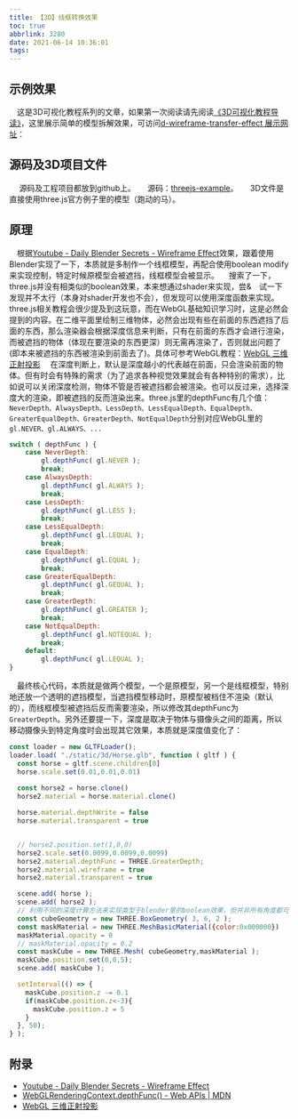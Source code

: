 ```yaml
---
title: 【3D】线框转换效果
toc: true
abbrlink: 3280
date: 2021-06-14 10:36:01
tags:
---
```



## 示例效果
&emsp;这是3D可视化教程系列的文章，如果第一次阅读请先阅读[《3D可视化教程导读》](/posts/30679)，这里展示简单的模型拆解效果，可访问[d-wireframe-transfer-effect 展示网址](http://3d.scaugreen.cn/d-wireframe-transfer-effect.html)：

## 源码及3D项目文件
&emsp; 源码及工程项目都放到github上。
&emsp; 源码：[threejs-example](https://github.com/alwxkxk/threejs-example)。
&emsp; 3D文件是直接使用three.js官方例子里的模型（跑动的马）。


## 原理
&emsp;根据[Youtube - Daily Blender Secrets - Wireframe Effect](https://www.youtube.com/watch?v=AnAJmChwxlM&list=PLNRLkZ_feZ5GOwl2EVFPsjc62EOU5UtMD&index=6)效果，跟着使用Blender实现了一下，本质就是多制作一个线框模型，再配合使用boolean modify来实现控制，特定时候原模型会被遮挡，线框模型会被显示。
&emsp;搜索了一下，three.js并没有相类似的boolean效果，本来想通过shader来实现，尝&&emsp;试一下发现并不太行（本身对shader开发也不会），但发现可以使用深度函数来实现。three.js相关教程会很少提及到这玩意，而在WebGL基础知识学习时，这是必然会提到的内容。在二维平面里绘制三维物体，必然会出现有些在前面的东西遮挡了后面的东西，那么渲染器会根据深度信息来判断，只有在前面的东西才会进行渲染，而被遮挡的物体（体现在要渲染的东西更深）则无需再渲染了，否则就出问题了(即本来被遮挡的东西被渲染到前面去了)。具体可参考WebGL教程：[WebGL 三维正射投影](https://webglfundamentals.org/webgl/lessons/zh_cn/webgl-3d-orthographic.html)
&emsp;在深度判断上，默认是深度越小的代表越在前面，只会渲染前面的物体。但有时会有特殊的需求（为了追求各种视觉效果就会有各种特别的需求），比如说可以关闭深度检测，物体不管是否被遮挡都会被渲染。也可以反过来，选择深度大的渲染，即被遮挡的反而渲染出来。three.js里的depthFunc有几个值：`NeverDepth、AlwaysDepth、LessDepth、LessEqualDepth、EqualDepth、GreaterEqualDepth、GreaterDepth、NotEqualDepth`分别对应WebGL里的`gl.NEVER、gl.ALWAYS、...`

```js
switch ( depthFunc ) {
    case NeverDepth:
        gl.depthFunc( gl.NEVER );
        break;
    case AlwaysDepth:
        gl.depthFunc( gl.ALWAYS );
        break;
    case LessDepth:
        gl.depthFunc( gl.LESS );
        break;
    case LessEqualDepth:
        gl.depthFunc( gl.LEQUAL );
        break;
    case EqualDepth:
        gl.depthFunc( gl.EQUAL );
        break;
    case GreaterEqualDepth:
        gl.depthFunc( gl.GEQUAL );
        break;
    case GreaterDepth:
        gl.depthFunc( gl.GREATER );
        break;
    case NotEqualDepth:
        gl.depthFunc( gl.NOTEQUAL );
        break;
    default:
        gl.depthFunc( gl.LEQUAL );
}
```

&emsp;最终核心代码，本质就是做两个模型，一个是原模型，另一个是线框模型，特别地还放一个透明的遮挡模型，当遮挡模型移动时，原模型被档住不渲染（默认的），而线框模型被遮挡后反而需要渲染，所以修改其depthFunc为`GreaterDepth`。另外还要提一下，深度是取决于物体与摄像头之间的距离，所以移动摄像头到特定角度时会出现其它效果，本质就是深度值变化了：
```js
const loader = new GLTFLoader();
loader.load( "./static/3d/Horse.glb", function ( gltf ) {
  const horse = gltf.scene.children[0]
  horse.scale.set(0.01,0.01,0.01)
  
  const horse2 = horse.clone()
  horse2.material = horse.material.clone()

  horse.material.depthWrite = false
  horse.material.transparent = true


  // horse2.position.set(1,0,0)
  horse2.scale.set(0.0099,0.0099,0.0099)
  horse2.material.depthFunc = THREE.GreaterDepth;
  horse2.material.wireframe = true
  horse2.material.transparent = true

  scene.add( horse );
  scene.add( horse2 );
  // 利用不同的深度计算方法来实现类型于blender里的boolean效果，但并非所有角度都可行。
  const cubeGeometry = new THREE.BoxGeometry( 3, 6, 2 );
  const maskMaterial = new THREE.MeshBasicMaterial({color:0x000000})
  maskMaterial.opacity = 0
  // maskMaterial.opacity = 0.2
  const maskCube = new THREE.Mesh( cubeGeometry,maskMaterial );
  maskCube.position.set(0,0,5);
  scene.add( maskCube );

  setInterval(() => {
    maskCube.position.z -= 0.1
    if(maskCube.position.z<-3){
      maskCube.position.z = 5
    }
  }, 50);
} );

```

## 附录 
- [Youtube - Daily Blender Secrets - Wireframe Effect](https://www.youtube.com/watch?v=AnAJmChwxlM&list=PLNRLkZ_feZ5GOwl2EVFPsjc62EOU5UtMD&index=6)
- [WebGLRenderingContext.depthFunc() - Web APIs | MDN](https://developer.mozilla.org/en-US/docs/Web/API/WebGLRenderingContext/depthFunc)
- [WebGL 三维正射投影](https://webglfundamentals.org/webgl/lessons/zh_cn/webgl-3d-orthographic.html)